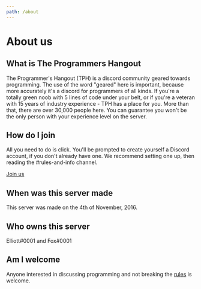 ```yaml
---
path: /about
---
```


# About us

## What is The Programmers Hangout

The Programmer's Hangout (TPH) is a discord community geared towards programming. The use of the word "geared" here is important, because more accurately it's a discord for programmers of all kinds. If you're a totally green noob with 5 lines of code under your belt, or if you're a veteran with 15 years of industry experience - TPH has a place for you. More than that, there are over 30,000 people here. You can guarantee you won't be the only person with your experience level on the server.

## How do I join

All you need to do is click. You'll be prompted to create yourself a Discord account, if you don't already have one. We recommend setting one up, then reading the #rules-and-info channel.

[Join us](https://discord.gg/programming)

## When was this server made

This server was made on the 4th of November, 2016.

## Who owns this server

Elliott#0001 and Fox#0001

## Am I welcome

Anyone interested in discussing programming and not breaking the [rules](/rules) is welcome.
